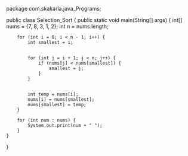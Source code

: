 package com.skakarla.java_Programs;

public class Selection_Sort {
    public static void main(String[] args) {
        int[] nums = {7, 8, 3, 1, 2};
        int n = nums.length;

        for (int i = 0; i < n - 1; i++) {
            int smallest = i; 
            

            for (int j = i + 1; j < n; j++) {
                if (nums[j] < nums[smallest]) {
                    smallest = j;
                }
            }

            
            int temp = nums[i];
            nums[i] = nums[smallest];
            nums[smallest] = temp;
        }

        for (int num : nums) {
            System.out.print(num + " ");
        }
    }
}

